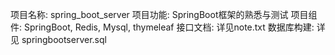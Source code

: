 项目名称: spring_boot_server
项目功能: SpringBoot框架的熟悉与测试
项目组件: SpringBoot, Redis, Mysql, thymeleaf
接口文档: 详见note.txt
数据库构建: 详见 springbootserver.sql